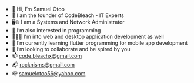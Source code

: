 - 👋 Hi, I’m Samuel Otoo
- 💼 I am the founder of CodeBleach - IT Experts
- 🖥️🌐 I am a Systems and Network Administrator 
- 👀 I’m also interested in programming
- 👨🏾‍💻 I'm into web and desktop application development as well 
- 🌱 I’m currently learning flutter programming for mobile app development 
- 💞️ I’m looking to collaborate and be spired by you
- 📫 code.bleachx@gmail.com
- 📬 rocknisms@gmail.com
- 📪 samuelotoo56@yahoo.com

<!---
Code-Bleach 👨🏾‍💻🌐
--->
